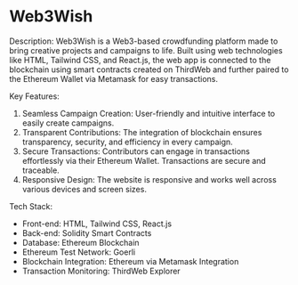 # Web3Wish

Description: Web3Wish is a Web3-based crowdfunding platform made to bring creative projects and campaigns to life. Built using web technologies like HTML, Tailwind CSS, and React.js, the web app is connected to the blockchain using smart contracts created on ThirdWeb and further paired to the Ethereum Wallet via Metamask for easy transactions. 

Key Features:
1. Seamless Campaign Creation: User-friendly and intuitive interface to easily create campaigns.
2. Transparent Contributions: The integration of blockchain ensures transparency, security, and efficiency in every campaign.
3. Secure Transactions: Contributors can engage in transactions effortlessly via their Ethereum Wallet. Transactions are secure and traceable.
4. Responsive Design: The website is responsive and works well across various devices and screen sizes.

Tech Stack:

- Front-end: HTML, Tailwind CSS, React.js
- Back-end: Solidity Smart Contracts
- Database: Ethereum Blockchain
- Ethereum Test Network: Goerli
- Blockchain Integration: Ethereum via Metamask Integration
- Transaction Monitoring: ThirdWeb Explorer

